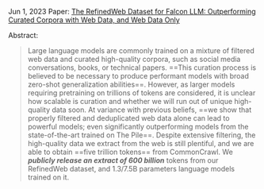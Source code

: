 Jun 1, 2023
Paper: [The RefinedWeb Dataset for Falcon LLM: Outperforming Curated Corpora with Web Data, and Web Data Only](https://arxiv.org/abs/2306.01116)

Abstract:
> Large language models are commonly trained on a mixture of filtered web data and curated high-quality corpora, such as social media conversations, books, or technical papers. ==This curation process is believed to be necessary to produce performant models with broad zero-shot generalization abilities==. However, as larger models requiring pretraining on trillions of tokens are considered, it is unclear how scalable is curation and whether we will run out of unique high-quality data soon. At variance with previous beliefs, ==we show that properly filtered and deduplicated web data alone can lead to powerful models; even significantly outperforming models from the state-of-the-art trained on The Pile==. Despite extensive filtering, the high-quality data we extract from the web is still plentiful, and we are able to obtain ==five trillion tokens== from CommonCrawl. We ***publicly release an extract of 600 billion*** tokens from our RefinedWeb dataset, and 1.3/7.5B parameters language models trained on it.


